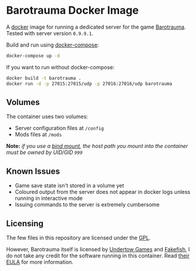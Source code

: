 # Barotrauma Docker Image

A [docker](https://www.docker.com/) image for running a dedicated server for the game [Barotrauma](https://barotraumagame.com/).
Tested with server version `0.9.9.1`.

Build and run using [docker-compose](https://docs.docker.com/compose/):

```bash
docker-compose up -d
```

If you want to run without docker-compose:

```bash
docker build -t barotrauma .
docker run -d -p 27015:27015/udp -p 27016:27016/udp barotrauma
```

## Volumes

The container uses two volumes:

- Server configuration files at `/config`
- Mods files at `/mods`

**Note:** *if you use a [bind mount](https://docs.docker.com/storage/bind-mounts/), the host path you mount into the container *must* be owned by UID/GID `999`*

## Known Issues

- Game save state isn't stored in a volume yet
- Coloured output from the server does not appear in docker logs unless running in interactive mode
- Issuing commands to the server is extremely cumbersome

## Licensing

The few files in this repository are licensed under the [GPL](https://www.gnu.org/licenses/gpl-3.0.en.html).

However, Barotrauma itself is licensed by [Undertow Games](https://undertowgames.com/) and [Fakefish](http://fakefishgames.com/#home), I do not take any credit for the software running in this container.
Read [their EULA](https://github.com/Regalis11/Barotrauma/blob/master/EULA.txt) for more information.
